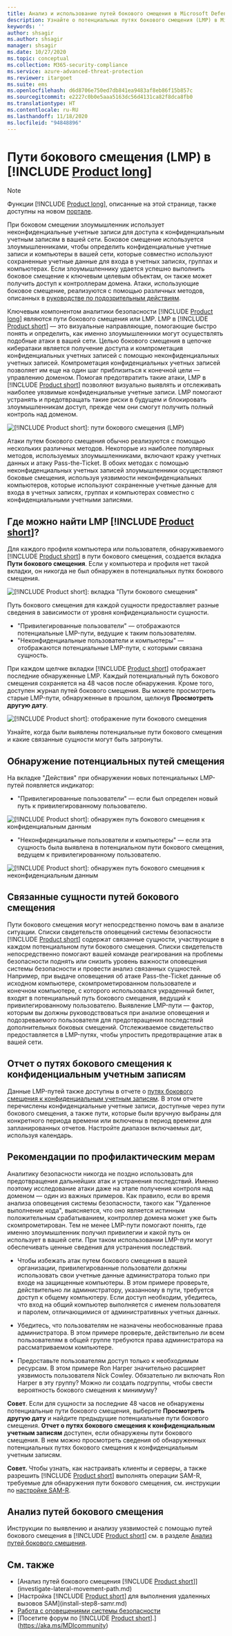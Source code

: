 ```yaml
---
title: Анализ и использование путей бокового смещения в Microsoft Defender для удостоверений
description: Узнайте о потенциальных путях бокового смещения (LMP) в Microsoft Defender для удостоверений
keywords: ''
author: shsagir
ms.author: shsagir
manager: shsagir
ms.date: 10/27/2020
ms.topic: conceptual
ms.collection: M365-security-compliance
ms.service: azure-advanced-threat-protection
ms.reviewer: itargoet
ms.suite: ems
ms.openlocfilehash: d6d8706e750ed7db841ea9483af8eb86f15b857c
ms.sourcegitcommit: e2227c0b0e5aaa5163dc56d4131ca82f8dca8fb0
ms.translationtype: HT
ms.contentlocale: ru-RU
ms.lasthandoff: 11/18/2020
ms.locfileid: "94848896"
---
```

# <a name="product-long-lateral-movement-paths-lmps"></a>Пути бокового смещения (LMP) в [!INCLUDE [Product long](includes/product-long.md)]

> [!NOTE]
> Функции [!INCLUDE [Product long](includes/product-long.md)], описанные на этой странице, также доступны на новом [портале](https://portal.cloudappsecurity.com).

При боковом смещении злоумышленник использует неконфиденциальные учетные записи для доступа к конфиденциальным учетным записям в вашей сети. Боковое смещение используется злоумышленниками, чтобы определить конфиденциальные учетные записи и компьютеры в вашей сети, которые совместно используют сохраненные учетные данные для входа в учетных записях, группах и компьютерах. Если злоумышленнику удается успешно выполнить боковое смещение к ключевым целевым объектам, он также может получить доступ к контроллерам домена. Атаки, использующие боковое смещение, реализуются с помощью различных методов, описанных в [руководстве по подозрительным действиям](suspicious-activity-guide.md).

Ключевым компонентом аналитики безопасности [!INCLUDE [Product long](includes/product-long.md)] являются пути бокового смещения или LMP. LMP в [!INCLUDE [Product short](includes/product-short.md)] — это визуальные направляющие, помогающие быстро понять и определить, как именно злоумышленники могут осуществлять подобные атаки в вашей сети. Целью бокового смещения в цепочке кибератаки является получение доступа и компрометация конфиденциальных учетных записей с помощью неконфиденциальных учетных записей. Компрометация конфиденциальных учетных записей позволяет им еще на один шаг приблизиться к конечной цели — управлению доменом. Помогая предотвратить такие атаки, LMP в [!INCLUDE [Product short](includes/product-short.md)] позволяют визуально выявлять и отслеживать наиболее уязвимые конфиденциальные учетные записи. LMP помогают устранять и предотвращать такие риски в будущем и блокировать злоумышленникам доступ, прежде чем они смогут получить полный контроль над доменом.

![[!INCLUDE [Product short](includes/product-short.md)]: пути бокового смещения (LMP)](media/lmp.png)

Атаки путем бокового смещения обычно реализуются с помощью нескольких различных методов. Некоторые из наиболее популярных методов, используемых злоумышленниками, включают кражу учетных данных и атаку Pass-the-Ticket. В обоих методах с помощью неконфиденциальных учетных записей злоумышленники осуществляют боковые смещения, используя уязвимости неконфиденциальных компьютеров, которые используют сохраненные учетные данные для входа в учетных записях, группах и компьютерах совместно с конфиденциальными учетными записями.

## <a name="where-can-i-find-product-short-lmps"></a>Где можно найти LMP [!INCLUDE [Product short](includes/product-short.md)]?

Для каждого профиля компьютера или пользователя, обнаруживаемого [!INCLUDE [Product short](includes/product-short.md)] в пути бокового смещения, создается вкладка **Пути бокового смещения**. Если у компьютера и профиля нет такой вкладки, он никогда не был обнаружен в потенциальных путях бокового смещения.

![[!INCLUDE [Product short](includes/product-short.md)]: вкладка "Пути бокового смещения"](media/lateral-movement-path-tab.png)

Путь бокового смещения для каждой сущности предоставляет разные сведения в зависимости от уровня конфиденциальности сущности.

- "Привилегированные пользователи" — отображаются потенциальные LMP-пути, ведущие к таким пользователям.
- "Неконфиденциальные пользователи и компьютеры" — отображаются потенциальные LMP-пути, с которыми связана сущность.

При каждом щелчке вкладки [!INCLUDE [Product short](includes/product-short.md)] отображает последние обнаруженные LMP. Каждый потенциальный путь бокового смещения сохраняется на 48 часов после обнаружения. Кроме того, доступен журнал путей бокового смещения. Вы можете просмотреть старые LMP-пути, обнаруженные в прошлом, щелкнув **Просмотреть другую дату**.

![[!INCLUDE [Product short](includes/product-short.md)]: отображение пути бокового смещения](media/lmp-complete.png)

Узнайте, когда были выявлены потенциальные пути бокового смещения и какие связанные сущности могут быть затронуты.

## <a name="lmp-discovery"></a>Обнаружение потенциальных путей смещения

На вкладке "Действия" при обнаружении новых потенциальных LMP-путей появляется индикатор:

- "Привилегированные пользователи" — если был определен новый путь к привилегированному пользователю.

![[!INCLUDE [Product short](includes/product-short.md)]: обнаружен путь бокового смещения к конфиденциальным данным](media/lmp-activities.png)

- "Неконфиденциальные пользователи и компьютеры" — если эта сущность была выявлена в потенциальном пути бокового смещения, ведущем к привилегированному пользователю.

![[!INCLUDE [Product short](includes/product-short.md)]: обнаружен путь бокового смещения к неконфиденциальным данным](media/lateral-non-sensitive.png)

## <a name="lmp-related-entities"></a>Связанные сущности путей бокового смещения

Пути бокового смещения могут непосредственно помочь вам в анализе ситуации. Списки свидетельств оповещений системы безопасности [!INCLUDE [Product short](includes/product-short.md)] содержат связанные сущности, участвующие в каждом потенциальном пути бокового смещения. Списки свидетельств непосредственно помогают вашей команде реагирования на проблемы безопасности поднять или снизить уровень важности оповещения системы безопасности и провести анализ связанных сущностей. Например, при выдаче оповещения об атаке Pass-the-Ticket данные об исходном компьютере, скомпрометированном пользователе и конечном компьютере, с которого использовался украденный билет, входят в потенциальный путь бокового смещения, ведущий к привилегированному пользователю. Выявление LMP-пути — фактор, которым вы должны руководствоваться при анализе оповещения и подозреваемого пользователя для предотвращения последствий дополнительных боковых смещений. Отслеживаемое свидетельство предоставляется в LMP-путях, чтобы упростить предотвращение атак в вашей сети.

## <a name="lateral-movement-paths-to-sensitive-accounts-report"></a>Отчет о путях бокового смещения к конфиденциальным учетным записям

Данные LMP-путей также доступны в отчете о [путях бокового смещения к конфиденциальным учетным записям](investigate-lateral-movement-path.md). В этом отчете перечислены конфиденциальные учетные записи, доступные через пути бокового смещения, а также пути, которые были вручную выбраны для конкретного периода времени или включены в период времени для запланированных отчетов.  Настройте диапазон включаемых дат, используя календарь.

## <a name="preventative-best-practices"></a>Рекомендации по профилактическим мерам

Аналитику безопасности никогда не поздно использовать для предотвращения дальнейших атак и устранения последствий. Именно поэтому исследование атаки даже на этапе получения контроля над доменом — один из важных примеров. Как правило, если во время анализа оповещения системы безопасности, такого как "Удаленное выполнение кода", выясняется, что оно является истинным положительным срабатыванием, контроллер домена может уже быть скомпрометирован. Тем не менее LMP-пути помогают понять, где именно злоумышленник получил привилегии и какой путь он использует в вашей сети. При таком использовании LMP-пути могут обеспечивать ценные сведения для устранения последствий.

- Чтобы избежать атак путем бокового смещения в вашей организации, привилегированные пользователи должны использовать свои учетные данные администратора только при входе на защищенные компьютеры. В этом примере проверьте, действительно ли администратору, указанному в пути, требуется доступ к общему компьютеру. Если доступ необходим, убедитесь, что вход на общий компьютер выполняется с именем пользователя и паролем, отличающимися от административных учетных данных.

- Убедитесь, что пользователям не назначены необоснованные права администратора. В этом примере проверьте, действительно ли всем пользователям в общей группе требуются права администратора на рассматриваемом компьютере.

- Предоставьте пользователям доступ только к необходимым ресурсам. В этом примере Ron Harper значительно расширяет уязвимость пользователя Nick Cowley. Обязательно ли включать Ron Harper в эту группу? Можно ли создать подгруппы, чтобы свести вероятность бокового смещения к минимуму?

**Совет**. Если для сущности за последние 48 часов не обнаружены потенциальные пути бокового смещения, выберите **Просмотреть другую дату** и найдите предыдущие потенциальные пути бокового смещения. **Отчет о путях бокового смещения к конфиденциальным учетным записям** доступен, если обнаружены пути бокового смещения. В нем можно просмотреть сведения об обнаруженных потенциальных путях бокового смещения к конфиденциальным учетным записям.

**Совет.** Чтобы узнать, как настраивать клиенты и серверы, а также разрешить [!INCLUDE [Product short](includes/product-short.md)] выполнять операции SAM-R, требуемые для обнаружения пути бокового смещения, см. инструкции по [настройке SAM-R](install-step8-samr.md).

## <a name="investigating-lmps"></a>Анализ путей бокового смещения

Инструкции по выявлению и анализу уязвимостей с помощью путей бокового смещения в [!INCLUDE [Product short](includes/product-short.md)] см. в разделе [Анализ путей бокового смещения](investigate-lateral-movement-path.md).

## <a name="see-also"></a>См. также

- [Анализ путей бокового смещения [!INCLUDE [Product short](includes/product-short.md)]](investigate-lateral-movement-path.md)
- [Настройка [!INCLUDE [Product short](includes/product-short.md)] для выполнения удаленных вызовов SAM](install-step8-samr.md)
- [Работа с оповещениями системы безопасности](working-with-suspicious-activities.md)
- [Посетите форум по [!INCLUDE [Product short](includes/product-short.md)].](https://aka.ms/MDIcommunity)
